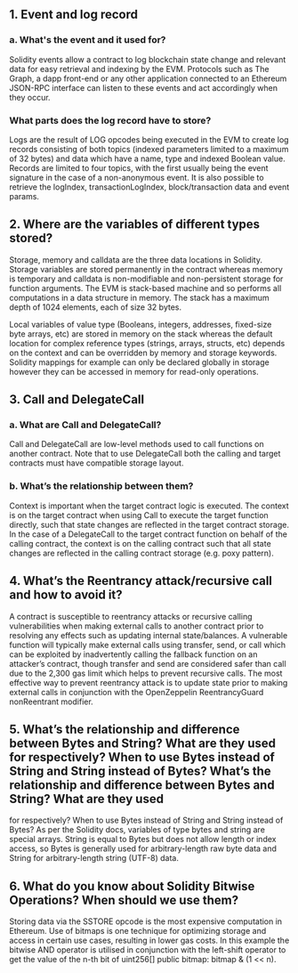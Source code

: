 ## 1. Event and log record

### a. What's the event and it used for?

Solidity events allow a contract to log blockchain state change and relevant data for easy retrieval and indexing by the EVM. Protocols such as The Graph, a dapp front-end or any other application connected to an Ethereum JSON-RPC interface can listen to these events and act accordingly when they occur.

### What parts does the log record have to store?

Logs are the result of LOG opcodes being executed in the EVM to create log records consisting of both topics (indexed parameters limited to a maximum of 32 bytes) and data which have a name, type and indexed Boolean value. Records are limited to four topics, with the first usually being the event signature in the case of a non-anonymous event. It is also possible to retrieve the logIndex, transactionLogIndex, block/transaction data and event params.

## 2. Where are the variables of different types stored?

Storage, memory and calldata are the three data locations in Solidity. Storage variables are stored permanently in the contract whereas memory is temporary and calldata is non-modifiable and non-persistent storage for function arguments. The EVM is stack-based machine and so performs all computations in a data structure in memory. The stack has a maximum depth of 1024 elements, each of size 32 bytes.

Local variables of value type (Booleans, integers, addresses, fixed-size byte arrays, etc) are stored in memory on the stack whereas the default location for complex reference types (strings, arrays, structs, etc) depends on the context and can be overridden by memory and storage keywords. Solidity mappings for example can only be declared globally in storage however they can be accessed in memory for read-only operations.

## 3. Call and DelegateCall

### a. What are Call and DelegateCall?

Call and DelegateCall are low-level methods used to call functions on another contract. Note that to use DelegateCall both the calling and target contracts must have compatible storage layout.

### b. What’s the relationship between them?

Context is important when the target contract logic is executed. The context is on the target contract when using Call to execute the target function directly, such that state changes are reflected in the target contract storage. In the case of a DelegateCall to the target contract function on behalf of the calling contract, the context is on the calling contract such that all state changes are reflected in the calling contract storage (e.g. poxy pattern).

## 4. What’s the Reentrancy attack/recursive call and how to avoid it?

A contract is susceptible to reentrancy attacks or recursive calling vulnerabilities when making external calls to another contract prior to resolving any effects such as updating internal state/balances. A vulnerable function will typically make external calls using transfer, send, or call which can be exploited by inadvertently calling the fallback function on an attacker’s contract, though transfer and send are considered safer than call due to the 2,300 gas limit which helps to prevent recursive calls. The most effective way to prevent reentrancy attack is to update state prior to making external calls in conjunction with the OpenZeppelin ReentrancyGuard nonReentrant modifier.

## 5. What’s the relationship and difference between Bytes and String? What are they used for respectively? When to use Bytes instead of String and String instead of Bytes? What’s the relationship and difference between Bytes and String? What are they used

for respectively? When to use Bytes instead of String and String instead of Bytes?
As per the Solidity docs, variables of type bytes and string are special arrays. String is equal to Bytes but does not allow length or index access, so Bytes is generally used for arbitrary-length raw byte data and String for arbitrary-length string (UTF-8) data.

## 6. What do you know about Solidity Bitwise Operations? When should we use them?

Storing data via the SSTORE opcode is the most expensive computation in Ethereum. Use of bitmaps is one technique for optimizing storage and access in certain use cases, resulting in lower gas costs. In this example the bitwise AND operator is utilised in conjunction with the left-shift operator to get the value of the n-th bit of uint256[] public bitmap: bitmap & (1 << n).
